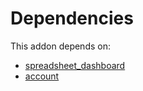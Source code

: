 # Dependencies

This addon depends on:

- [spreadsheet_dashboard](../../odoo-bringout-oca-ocb-spreadsheet_dashboard)
- [account](../../odoo-bringout-oca-ocb-account)
